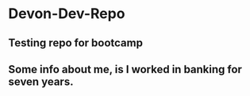 # Devon-Dev-Repo
## Testing repo for bootcamp
## Some info about me, is I worked in banking for seven years.
